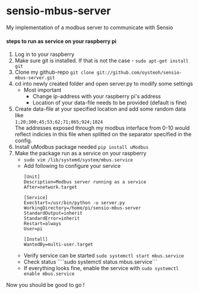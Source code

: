 # sensio-mbus-server
My implementation of a modbus server to communicate with Sensio 

#### steps to run as service on your raspberry pi

1. Log in to your raspberry 
2. Make sure git is installed. If that is not the case - ```sudo apt-get install git```
3. Clone my github-repo ```git clone git://github.com/oysteoh/sensio-mbus-server.git```
4. cd into newly created folder and open server.py to modify some settings
   - Most important
       - Change ip-address with your raspberry pi's address
       - Location of your data-file needs to be provided (default is fine)
5. Create data-file at your specified location and add some random data like <br />
```1;20;300;45;53;62;71;865;924;1024``` <br />
The addresses exposed through my modbus interface from 0-10 would reflect indicies in this file when splitted on the separator specified in the config. 
6. Install uModbus package needed ```pip install uModbus```
7. Make the package run as a service on your raspberry
   - ```sudo vim /lib/systemd/system/mbus.service```
   -  Add following to configure your service
      ```
      [Unit]
      Description=Modbus server running as a service
      After=network.target

      [Service]
      ExecStart=/usr/bin/python -u server.py
      WorkingDirectory=/home/pi/sensio-mbus-server
      StandardOutput=inherit
      StandardError=inherit
      Restart=always
      User=pi

      [Install]
      WantedBy=multi-user.target
      ```
   - Verify service can be started ```sudo systemctl start mbus.service```
   - Check status ````sudo systemctl status mbus.service```
   - If everything looks fine, enable the service with ```sudo systemctl enable mbus.service```
   
Now you should be good to go !
